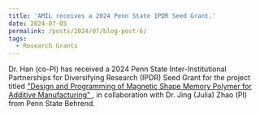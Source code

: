 ```yaml
---
title: 'AMIL receives a 2024 Penn State IPDR Seed Grant.'
date: 2024-07-05
permalink: /posts/2024/07/blog-post-6/
tags:
  - Research Grants
---
```


  <div style="flex: 1;">
    <p>
      Dr. Han (co-PI) has received a 2024 Penn State Inter-Institutional Partnerships for Diversifying Research (IPDR) Seed Grant for the project titled
      <a href="https://www.mri.psu.edu/mri/opportunities-awards/inter-institutional-program-diversifying-research-ipdr/inter-institutional" target="_blank">
        "Design and Programming of Magnetic Shape Memory Polymer for Additive Manufacturing"
      </a>,
      in collaboration with Dr. Jing (Julia) Zhao (PI) from Penn State Behrend.